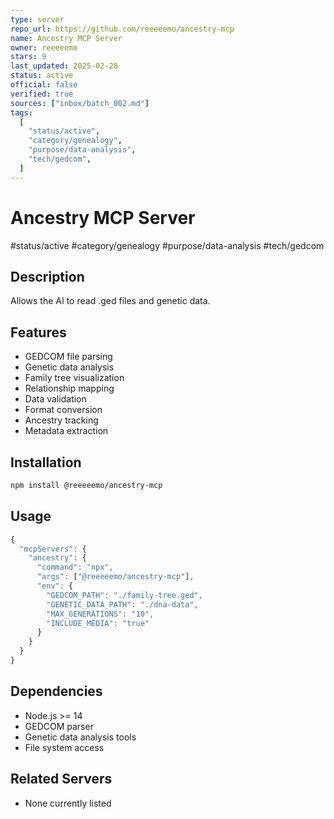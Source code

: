 ```yaml
---
type: server
repo_url: https://github.com/reeeeemo/ancestry-mcp
name: Ancestry MCP Server
owner: reeeeemo
stars: 9
last_updated: 2025-02-28
status: active
official: false
verified: true
sources: ["inbox/batch_002.md"]
tags:
  [
    "status/active",
    "category/genealogy",
    "purpose/data-analysis",
    "tech/gedcom",
  ]
---
```


# Ancestry MCP Server

#status/active #category/genealogy #purpose/data-analysis #tech/gedcom

## Description

Allows the AI to read .ged files and genetic data.

## Features

- GEDCOM file parsing
- Genetic data analysis
- Family tree visualization
- Relationship mapping
- Data validation
- Format conversion
- Ancestry tracking
- Metadata extraction

## Installation

```bash
npm install @reeeeemo/ancestry-mcp
```

## Usage

```javascript
{
  "mcpServers": {
    "ancestry": {
      "command": "npx",
      "args": ["@reeeeemo/ancestry-mcp"],
      "env": {
        "GEDCOM_PATH": "./family-tree.ged",
        "GENETIC_DATA_PATH": "./dna-data",
        "MAX_GENERATIONS": "10",
        "INCLUDE_MEDIA": "true"
      }
    }
  }
}
```

## Dependencies

- Node.js >= 14
- GEDCOM parser
- Genetic data analysis tools
- File system access

## Related Servers

- None currently listed
